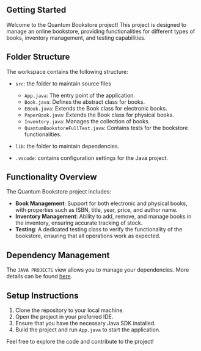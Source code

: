 ## Getting Started

Welcome to the Quantum Bookstore project! This project is designed to manage an online bookstore, providing functionalities for different types of books, inventory management, and testing capabilities.

## Folder Structure

The workspace contains the following structure:

- `src`: the folder to maintain source files
  - `App.java`: The entry point of the application.
  - `Book.java`: Defines the abstract class for books.
  - `EBook.java`: Extends the Book class for electronic books.
  - `PaperBook.java`: Extends the Book class for physical books.
  - `Inventory.java`: Manages the collection of books.
  - `QuantumBookstoreFullTest.java`: Contains tests for the bookstore functionalities.
  
- `lib`: the folder to maintain dependencies.

- `.vscode`: contains configuration settings for the Java project.

## Functionality Overview

The Quantum Bookstore project includes:

- **Book Management**: Support for both electronic and physical books, with properties such as ISBN, title, year, price, and author name.
- **Inventory Management**: Ability to add, remove, and manage books in the inventory, ensuring accurate tracking of stock.
- **Testing**: A dedicated testing class to verify the functionality of the bookstore, ensuring that all operations work as expected.

## Dependency Management

The `JAVA PROJECTS` view allows you to manage your dependencies. More details can be found [here](https://github.com/microsoft/vscode-java-dependency#manage-dependencies).

## Setup Instructions

1. Clone the repository to your local machine.
2. Open the project in your preferred IDE.
3. Ensure that you have the necessary Java SDK installed.
4. Build the project and run `App.java` to start the application.

Feel free to explore the code and contribute to the project!